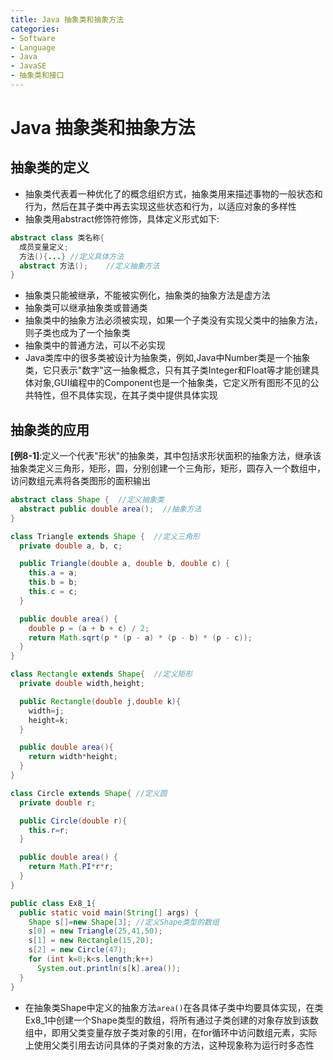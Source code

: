 ```yaml
---
title: Java 抽象类和抽象方法
categories:
- Software
- Language
- Java
- JavaSE
- 抽象类和接口
---
```

# Java 抽象类和抽象方法

## 抽象类的定义

- 抽象类代表着一种优化了的概念组织方式，抽象类用来描述事物的一般状态和行为，然后在其子类中再去实现这些状态和行为，以适应对象的多样性
- 抽象类用abstract修饰符修饰，具体定义形式如下:

```java
abstract class 类名称{
  成员变量定义;
  方法(){...}	//定义具体方法
  abstract 方法();	//定义抽象方法
}
```

- 抽象类只能被继承，不能被实例化，抽象类的抽象方法是虚方法
- 抽象类可以继承抽象类或普通类
- 抽象类中的抽象方法必须被实现，如果一个子类没有实现父类中的抽象方法，则子类也成为了一个抽象类
- 抽象类中的普通方法，可以不必实现
- Java类库中的很多类被设计为抽象类，例如,Java中Number类是一个抽象类，它只表示"数字"这一抽象概念，只有其子类Integer和Float等才能创建具体对象,GUI编程中的Component也是一个抽象类，它定义所有图形不见的公共特性，但不具体实现，在其子类中提供具体实现

## 抽象类的应用

**[例8-1]**:定义一个代表"形状"的抽象类，其中包括求形状面积的抽象方法，继承该抽象类定义三角形，矩形，圆，分别创建一个三角形，矩形，圆存入一个数组中，访问数组元素将各类图形的面积输出

```java
abstract class Shape {  //定义抽象类
  abstract public double area();  //抽象方法
}

class Triangle extends Shape {  //定义三角形
  private double a, b, c;

  public Triangle(double a, double b, double c) {
    this.a = a;
    this.b = b;
    this.c = c;
  }

  public double area() {
    double p = (a + b + c) / 2;
    return Math.sqrt(p * (p - a) * (p - b) * (p - c));
  }
}

class Rectangle extends Shape{  //定义矩形
  private double width,height;

  public Rectangle(double j,double k){
    width=j;
    height=k;
  }

  public double area(){
    return width*height;
  }
}

class Circle extends Shape{ //定义圆
  private double r;

  public Circle(double r){
    this.r=r;
  }

  public double area() {
    return Math.PI*r*r;
  }
}

public class Ex8_1{
  public static void main(String[] args) {
    Shape s[]=new Shape[3]; //定义Shape类型的数组
    s[0] = new Triangle(25,41,50);
    s[1] = new Rectangle(15,20);
    s[2] = new Circle(47);
    for (int k=0;k<s.length;k++)
      System.out.println(s[k].area());
  }
}
```

- 在抽象类Shape中定义的抽象方法`area()`在各具体子类中均要具体实现，在类Ex8\_1中创建一个Shape类型的数组，将所有通过子类创建的对象存放到该数组中，即用父类变量存放子类对象的引用，在for循环中访问数组元素，实际上使用父类引用去访问具体的子类对象的方法，这种现象称为运行时多态性